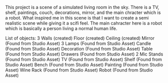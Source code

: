 This project is a scene of a simulated living room in the sky. There is a TV, shelf, paintings, couch, decorations, mirror, and the main chracter which is a robot. What inspired me in this scene is that I want to create a semi realistic scene while giving it a scifi feel. The main cahracter here is a robot which is basically a person living a normal human life.


List of objects:
3 Walls (created)
Floor (created)
Ceiling (created)
Mirror (Found from Studio Asset)
3 Lamps (Found from Studio Asset)
Candle (Found from Studio Asset)
Decoration (Found from Studio Asset)
Table (Found from Studio Asset)
Drawers (Found from Studio Asset)
2 Mic Stands (Found from Studio Asset)
TV (Found from Studio Asset)
Shelf (Found from Studio Asset)
Bench (Found from Studio Asset)
Painting (Found from Studio Asset)
Wine Rack (Found from Studio Asset)
Robot (Found from Studio Asset)

